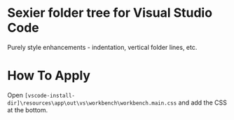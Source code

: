 # Sexier folder tree for Visual Studio Code
Purely style enhancements - indentation, vertical folder lines, etc.

# How To Apply
Open `[vscode-install-dir]\resources\app\out\vs\workbench\workbench.main.css` and add the CSS at the bottom.
